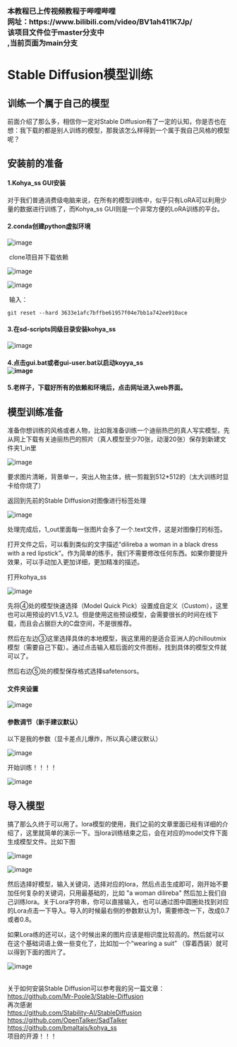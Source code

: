 <h3>本教程已上传视频教程于哔哩哔哩<br>
网址：https://www.bilibili.com/video/BV1ah411K7Jp/
<br>
 该项目文件位于master分支中<br>,当前页面为main分支<br>
 
<h1>Stable Diffusion模型训练

## 训练一个属于自己的模型

前面介绍了那么多，相信你一定对Stable Diffusion有了一定的认知，你是否也在想：我下载的都是别人训练的模型，那我该怎么样得到一个属于我自己风格的模型呢？

## 安装前的准备

#### 1.Kohya_ss GUI安装

 对于我们普通消费级电脑来说，在所有的模型训练中，似乎只有LoRA可以利用少量的数据进行训练了，而Kohya_ss GUI则是一个非常方便的LoRA训练的平台。

#### 2.conda创建python虚拟环境

 ![image](https://github.com/Mr-Poole3/Lora-model/assets/112788987/e39f6f10-1268-4667-a1f5-57fd39d1367e)


​	clone项目并下载依赖

![image](https://github.com/Mr-Poole3/Lora-model/assets/112788987/7a2772f7-24dc-4590-8cef-64bfe43cebdd)


![image](https://github.com/Mr-Poole3/Lora-model/assets/112788987/a482b795-9362-41c7-98dc-784a79164cd6)

​		输入：

```
git reset --hard 3633e1afc7bffbe61957f04e7bb1a742ee910ace
```

#### 3.在sd-scripts同级目录安装kohya_ss

![image](https://github.com/Mr-Poole3/Lora-model/assets/112788987/04f8a1d0-8ad8-4706-9c02-6b35ed036205)

#### 4.点击gui.bat或者gui-user.bat以启动koyya_ss<br>![image](https://github.com/Mr-Poole3/Lora-model/assets/112788987/0ae1e34a-74a4-4d80-81d5-e12896bf5369)


#### 5.老样子，下载好所有的依赖和环境后，点击网址进入web界面。

## 模型训练准备

准备你想训练的风格或者人物，比如我准备训练一个迪丽热巴的真人写实模型，先从网上下载有关迪丽热巴的照片（真人模型至少70张，动漫20张）保存到新建文件夹1_in里

![image](https://github.com/Mr-Poole3/Lora-model/assets/112788987/c85a1188-e1ef-46a0-8b7b-fbad0552cdab)


要求图片清晰，背景单一，突出人物主体，统一剪裁到512*512的（太大训练时显卡给你烧了）

<!--在1_in的同级文件夹里新建1_out，log，model用于储存。-->

返回到先前的Stable Diffusion对图像进行标签处理

![image](https://github.com/Mr-Poole3/Lora-model/assets/112788987/23a08530-90ca-425d-abc5-cf08ee87615c)


处理完成后，1_out里面每一张图片会多了一个.text文件，这是对图像打的标签。

打开文件之后，可以看到类似的文字描述“dilireba a woman in a black dress with a red lipstick”。作为简单的练手，我们不需要修改任何东西。如果你要提升效果，可以手动加入更加详细，更加精准的描述。

打开kohya_ss

![image](https://github.com/Mr-Poole3/Lora-model/assets/112788987/b421ccf3-dc45-43d8-b656-47eb0e529651)


先将④处的模型快速选择（Model Quick Pick）设置成自定义（Custom），这里也可以用预设的V1.5,V2.1。但是使用这些预设模型，会需要很长的时间在线下载，而且会占据巨大的C盘空间，不是很推荐。

然后在左边③这里选择具体的本地模型，我这里用的是适合亚洲人的chilloutmix模型（需要自己下载）。通过点击输入框后面的文件图标，找到具体的模型文件就可以了。

然后右边⑤处的模型保存格式选择safetensors。

#### 文件夹设置

![image](https://github.com/Mr-Poole3/Lora-model/assets/112788987/05f38c9a-4bb8-49a1-869f-7c214b44e554)


#### 参数调节（新手建议默认）

以下是我的参数（显卡差点儿爆炸，所以真心建议默认）

![image](https://github.com/Mr-Poole3/Lora-model/assets/112788987/681f4b1d-990c-4203-8847-6f105427f053)


开始训练！！！！

![image](https://github.com/Mr-Poole3/Lora-model/assets/112788987/50b77c33-3b73-438f-b71d-3eb05e6d3d6b)


<!--我的3060 laptop训练了大概5小时-->

## 导入模型

搞了那么久终于可以用了。lora模型的使用，我们之前的文章里面已经有详细的介绍了，这里就简单的演示一下。当lora训练结束之后，会在对应的model文件下面生成模型文件。比如下图

![image](https://github.com/Mr-Poole3/Lora-model/assets/112788987/86abf699-c3b9-45de-abb2-385cc399895a)


![image](https://github.com/Mr-Poole3/Lora-model/assets/112788987/2fb99877-6ad5-4c9d-9a9e-be31880cf23c)


然后选择好模型，输入关键词，选择对应的lora，然后点击生成即可，刚开始不要加任何复杂的关键词，只用最基础的，比如 "a woman dilireba" 然后加上我们自己训练lora。关于Lora字符串，你可以直接输入，也可以通过图中圆圈处找到对应的Lora点击一下导入。导入的时候最右侧的参数默认为1，需要修改一下，改成0.7或者0.8。

如果Lora练的还可以，这个时候出来的图片应该是相识度比较高的。然后就可以在这个基础词语上做一些变化了，比如加一个“wearing a suit” （穿着西装）就可以得到下面的图片了。

![image](https://github.com/Mr-Poole3/Lora-model/assets/112788987/06af114e-57d1-4f3a-a86e-7c5cb7f3fefd)

<br>关于如何安装Stable Diffusion可以参考我的另一篇文章：https://github.com/Mr-Poole3/Stable-Diffusion
<br>
再次感谢<br>https://github.com/Stability-AI/StableDiffusion<br>
https://github.com/OpenTalker/SadTalker<br>
https://github.com/bmaltais/kohya_ss<br>
项目的开源！！！
